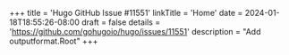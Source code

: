 +++
title = 'Hugo GitHub Issue #11551'
linkTitle = 'Home'
date = 2024-01-18T18:55:26-08:00
draft = false
details = 'https://github.com/gohugoio/hugo/issues/11551'
description = "Add outputformat.Root"
+++
